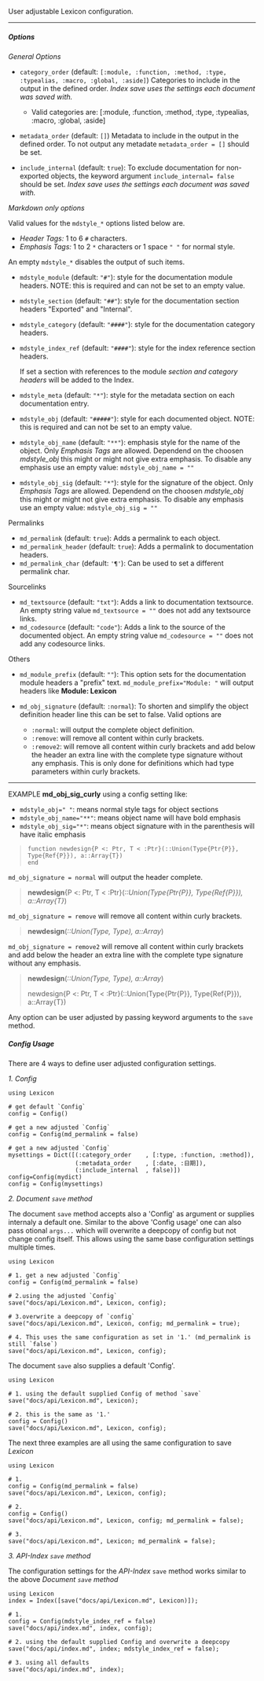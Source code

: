 User adjustable Lexicon configuration.

---

##### Options

*General Options*

* `category_order`      (default: `[:module, :function, :method, :type, :typealias, :macro, :global, :aside]`)
  Categories  to include in the output in the defined order.
  *Index save uses the settings each document was saved with.*

  * Valid categories are: [:module, :function, :method, :type, :typealias, :macro, :global, :aside]

* `metadata_order`      (default: `[]`) Metadata to include in the output in the defined order.
  To not output any metadate `metadata_order = []` should be set.
* `include_internal`    (default: `true`): To exclude documentation for non-exported objects,
  the keyword argument `include_internal= false` should be set.
  *Index save uses the settings each document was saved with.*

*Markdown only options*

Valid values for the `mdstyle_*` options listed below are.
* *Header Tags:* 1 to 6 `#` characters.
* *Emphasis Tags:* 1 to 2 `*` characters or 1 space `" "` for normal style.

An empty `mdstyle_*` disables the output of such items.

* `mdstyle_module`      (default: `"#"`):  style for the documentation module headers.
  NOTE: this is required and can not be set to an empty value.
* `mdstyle_section`     (default: `"##"`):  style for the documentation section headers
  "Exported" and "Internal".
* `mdstyle_category`    (default: `"####"`):  style for the documentation category headers.
* `mdstyle_index_ref`   (default: `"####"`):  style for the index reference section headers.

  If set a section with references to the module *section and category headers* will be added to the
  Index.

* `mdstyle_meta`        (default: `"*"`):  style for the metadata section on each documentation entry.
* `mdstyle_obj`         (default: `"#####"`):  style for each documented object.
  NOTE: this is required and can not be set to an empty value.
* `mdstyle_obj_name`    (default: `"**"`):  emphasis style for the name of the object.
  Only *Emphasis Tags* are allowed. Dependend on the choosen *mdstyle_obj* this might or might
  not give extra emphasis. To disable any emphasis use an empty value: `mdstyle_obj_name = ""`
* `mdstyle_obj_sig`     (default: `"*"`):  style for the signature of the object.
  Only *Emphasis Tags* are allowed. Dependend on the choosen *mdstyle_obj* this might or might
  not give extra emphasis. To disable any emphasis use an empty value: `mdstyle_obj_sig = ""`

Permalinks

* `md_permalink`        (default: `true`):  Adds a permalink to each object.
* `md_permalink_header` (default: `true`):  Adds a permalink to documentation headers.
* `md_permalink_char`   (default: `'¶'`):  Can be used to set a different permalink char.

Sourcelinks

* `md_textsource`       (default: `"txt"`):  Adds a link to documentation textsource.
  An empty string value `md_textsource = ""` does not add any textsource links.
* `md_codesource`       (default: `"code"`):  Adds a link to the source of the documented object.
  An empty string value `md_codesource = ""` does not add any codesource links.

Others

* `md_module_prefix`    (default: `""`): This option sets for the documentation module headers
  a "prefix" text. `md_module_prefix="Module: "` will output headers like **Module: Lexicon**
* `md_obj_signature`    (default: `:normal`): To shorten and simplify the object definition header
  line this can be set to false. Valid options are

  * `:normal`:  will output the complete object definition.
  * `:remove`:  will remove all content within curly brackets.
  * `:remove2`:  will remove all content within curly brackets and add below the
  header an extra line with the complete type signature without any emphasis. This is only done for
  definitions which had type parameters within curly brackets.

---

EXAMPLE **md_obj_sig_curly** using a config setting like:

* `mdstyle_obj=" "`: means normal style tags for object sections
* `mdstyle_obj_name="**"`: means object name will have bold emphasis
* `mdstyle_obj_sig="*"`: means object signature with in the parenthesis will have italic emphasis

> ```
> function newdesign{P <: Ptr, T < :Ptr}(::Union(Type{Ptr{P}}, Type{Ref{P}}), a::Array{T})
> end
> ```

`md_obj_signature = normal` will output the header complete.

> **newdesign**{P <: Ptr, T < :Ptr}(*::Union(Type{Ptr{P}}, Type{Ref{P}}), a::Array{T}*)

`md_obj_signature = remove` will remove all content within curly brackets.

> **newdesign**(*::Union(Type, Type), a::Array*)

`md_obj_signature = remove2` will remove all content within curly brackets and add below the
header an extra line with the complete type signature without any emphasis.

> **newdesign**(*::Union(Type, Type), a::Array*)
>
> newdesign{P <: Ptr, T < :Ptr}(::Union(Type{Ptr{P}}, Type{Ref{P}}), a::Array{T})


Any option can be user adjusted by passing keyword arguments to the `save` method.


##### Config Usage

There are 4 ways to define user adjusted configuration settings.

*1. Config*

```julia_skip
using Lexicon

# get default `Config`
config = Config()

# get a new adjusted `Config`
config = Config(md_permalink = false)

# get a new adjusted `Config`
mysettings = Dict([(:category_order    , [:type, :function, :method]),
                   (:metadata_order    , [:date, :日期]),
                   (:include_internal  , false)])
config=Config(mydict)
config = Config(mysettings)
```

*2. Document `save` method*

The document `save` method accepts also a 'Config' as argument or supplies internaly a default one.
Similar to the above 'Config usage' one can also pass otional `args...` which will overwrite a
deepcopy of config but not change config itself.
This allows using the same base configuration settings multiple times.

```julia_skip
using Lexicon

# 1. get a new adjusted `Config`
config = Config(md_permalink = false)

# 2.using the adjusted `Config`
save("docs/api/Lexicon.md", Lexicon, config);

# 3.overwrite a deepcopy of `config`
save("docs/api/Lexicon.md", Lexicon, config; md_permalink = true);

# 4. This uses the same configuration as set in '1.' (md_permalink is still `false`)
save("docs/api/Lexicon.md", Lexicon, config);
```

The document `save` also supplies a default 'Config'.

```julia_skip
using Lexicon

# 1. using the default supplied Config of method `save`
save("docs/api/Lexicon.md", Lexicon);

# 2. this is the same as '1.'
config = Config()
save("docs/api/Lexicon.md", Lexicon, config);
```

The next three examples are all using the same configuration to save *Lexicon*

```julia_skip
using Lexicon

# 1.
config = Config(md_permalink = false)
save("docs/api/Lexicon.md", Lexicon, config);

# 2.
config = Config()
save("docs/api/Lexicon.md", Lexicon, config; md_permalink = false);

# 3.
save("docs/api/Lexicon.md", Lexicon; md_permalink = false);
```


*3. API-Index `save` method*

The configuration settings for the *API-Index* `save` method works similar to the above
*Document `save` method*

```julia_skip
using Lexicon
index = Index([save("docs/api/Lexicon.md", Lexicon)]);

# 1.
config = Config(mdstyle_index_ref = false)
save("docs/api/index.md", index, config);

# 2. using the default supplied Config and overwrite a deepcopy
save("docs/api/index.md", index; mdstyle_index_ref = false);

# 3. using all defaults
save("docs/api/index.md", index);
```
